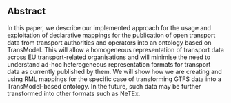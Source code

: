 ## Abstract
In this paper, we describe our implemented approach for the usage and exploitation of declarative mappings for the publication of open transport data from transport authorities and operators into an ontology based on TransModel. This will allow a homogeneous representation of transport data across EU transport-related organisations and will minimise the need to understand ad-hoc heterogeneous representation formats for transport data as currently published by them. We will show how we are creating and using RML mappings for the specific case of transforming GTFS data into a TransModel-based ontology. In the future, such data may be further transformed into other formats such as NeTEx.